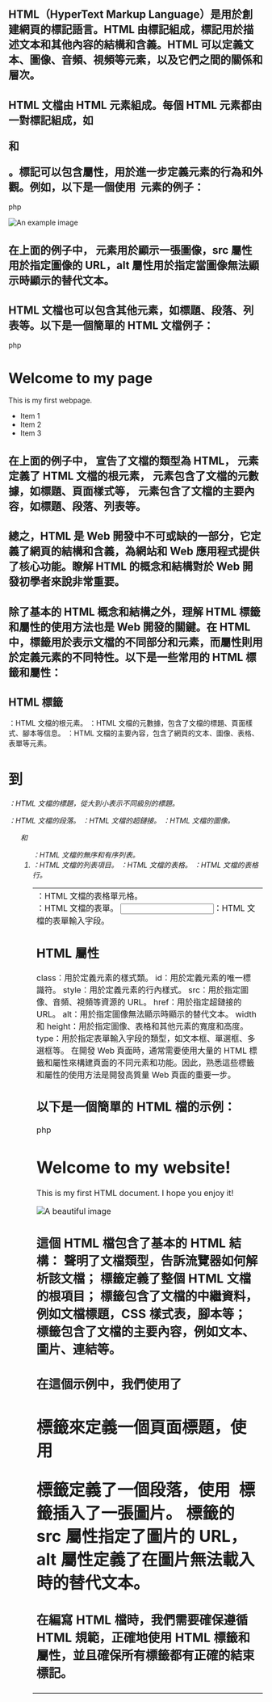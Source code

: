 ## HTML（HyperText Markup Language）是用於創建網頁的標記語言。HTML 由標記組成，標記用於描述文本和其他內容的結構和含義。HTML 可以定義文本、圖像、音頻、視頻等元素，以及它們之間的關係和層次。

## HTML 文檔由 HTML 元素組成。每個 HTML 元素都由一對標記組成，如 <p> 和 </p>。標記可以包含屬性，用於進一步定義元素的行為和外觀。例如，以下是一個使用 <img> 元素的例子：

php

<img src="example.jpg" alt="An example image">

## 在上面的例子中，<img> 元素用於顯示一張圖像，src 屬性用於指定圖像的 URL，alt 屬性用於指定當圖像無法顯示時顯示的替代文本。

## HTML 文檔也可以包含其他元素，如標題、段落、列表等。以下是一個簡單的 HTML 文檔例子：

php

<!DOCTYPE html>
<html>
<head>
  <title>My Page</title>
</head>
<body>
  <h1>Welcome to my page</h1>
  <p>This is my first webpage.</p>
  <ul>
    <li>Item 1</li>
    <li>Item 2</li>
    <li>Item 3</li>
  </ul>
</body>
</html>

## 在上面的例子中，<!DOCTYPE html> 宣告了文檔的類型為 HTML，<html> 元素定義了 HTML 文檔的根元素，<head> 元素包含了文檔的元數據，如標題、頁面樣式等，<body> 元素包含了文檔的主要內容，如標題、段落、列表等。

## 總之，HTML 是 Web 開發中不可或缺的一部分，它定義了網頁的結構和含義，為網站和 Web 應用程式提供了核心功能。瞭解 HTML 的概念和結構對於 Web 開發初學者來說非常重要。

## 除了基本的 HTML 概念和結構之外，理解 HTML 標籤和屬性的使用方法也是 Web 開發的關鍵。在 HTML 中，標籤用於表示文檔的不同部分和元素，而屬性則用於定義元素的不同特性。以下是一些常用的 HTML 標籤和屬性：

## HTML 標籤
<html>：HTML 文檔的根元素。
<head>：HTML 文檔的元數據，包含了文檔的標題、頁面樣式、腳本等信息。
<body>：HTML 文檔的主要內容，包含了網頁的文本、圖像、表格、表單等元素。
<h1> 到 <h6>：HTML 文檔的標題，從大到小表示不同級別的標題。
<p>：HTML 文檔的段落。
<a>：HTML 文檔的超鏈接。
<img>：HTML 文檔的圖像。
<ul> 和 <ol>：HTML 文檔的無序和有序列表。
<li>：HTML 文檔的列表項目。
<table>：HTML 文檔的表格。
<tr>：HTML 文檔的表格行。
<td>：HTML 文檔的表格單元格。
<form>：HTML 文檔的表單。
<input>：HTML 文檔的表單輸入字段。

## HTML 屬性
class：用於定義元素的樣式類。
id：用於定義元素的唯一標識符。
style：用於定義元素的行內樣式。
src：用於指定圖像、音頻、視頻等資源的 URL。
href：用於指定超鏈接的 URL。
alt：用於指定圖像無法顯示時顯示的替代文本。
width 和 height：用於指定圖像、表格和其他元素的寬度和高度。
type：用於指定表單輸入字段的類型，如文本框、單選框、多選框等。
在開發 Web 頁面時，通常需要使用大量的 HTML 標籤和屬性來構建頁面的不同元素和功能。因此，熟悉這些標籤和屬性的使用方法是開發高質量 Web 頁面的重要一步。

## 以下是一個簡單的 HTML 檔的示例：
php

<!DOCTYPE html> 
<html>
<head> 
<title>
My First HTML Document
</title> 
</head> 
<body> 
<h1>Welcome to my website!
</h1> 
<p>
This is my first HTML document. I hope you enjoy it!
</p> 
<img src="https://example.com/image.jpg" alt="A beautiful image"> 
</body> 
</html> 

## 這個 HTML 檔包含了基本的 HTML 結構：<!DOCTYPE html> 聲明了文檔類型，告訴流覽器如何解析該文檔；<html> 標籤定義了整個 HTML 文檔的根項目；<head> 標籤包含了文檔的中繼資料，例如文檔標題，CSS 樣式表，腳本等；<body> 標籤包含了文檔的主要內容，例如文本、圖片、連結等。

## 在這個示例中，我們使用了 <h1> 標籤來定義一個頁面標題，使用 <p> 標籤定義了一個段落，使用 <img> 標籤插入了一張圖片。<img> 標籤的 src 屬性指定了圖片的 URL，alt 屬性定義了在圖片無法載入時的替代文本。

## 在編寫 HTML 檔時，我們需要確保遵循 HTML 規範，正確地使用 HTML 標籤和屬性，並且確保所有標籤都有正確的結束標記。
